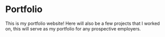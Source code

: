 # Portfolio
This is my portfolio website!
Here will also be a few projects that I worked on, this will serve as my portfolio for any prospective employers.
